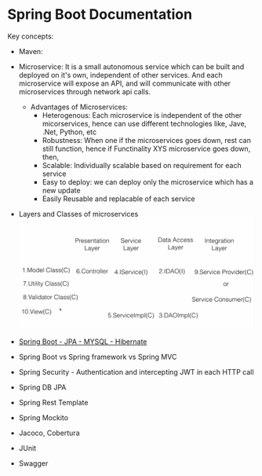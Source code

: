# Spring Boot Documentation

Key concepts:

- Maven: 

- Microservice: It is a small autonomous service which can be built and deployed on it's own, independent of other services. And each microservice will expose an API, and will communicate with other microservices through network api calls.
  - Advantages of Microservices:
      - Heterogenous: Each microservice is independent of the other micorservices, hence can use different technologies like, Jave, .Net, Python, etc
      - Robustness: When one if the microservices goes down, rest can still function, hence if Functinality XYS microservice goes down, then, 
      - Scalable: Individually scalable based on requirement for each service
      - Easy to deploy: we can deploy only the microservice which has a new update
      - Easily Reusable and replacable of each service

- Layers and Classes of microservices
![Layers and Classes of microservices](../microservices-layers-classes.png)


- [Spring Boot - JPA - MYSQL - Hibernate](https://www.callicoder.com/spring-boot-rest-api-tutorial-with-mysql-jpa-hibernate/)

- Spring Boot vs Spring framework vs Spring MVC

- Spring Security - Authentication and intercepting JWT in each HTTP call

- Spring DB JPA

- Spring Rest Template

- Spring Mockito

- Jacoco, Cobertura

- JUnit

- Swagger

